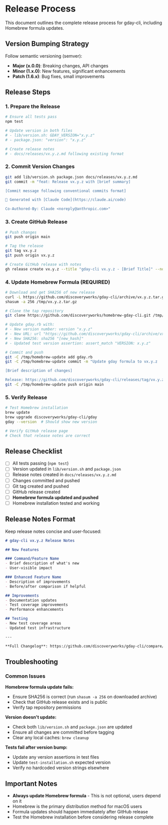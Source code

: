 # Release Process

This document outlines the complete release process for gday-cli, including Homebrew formula updates.

## Version Bumping Strategy

Follow semantic versioning (semver):
- **Major (x.0.0)**: Breaking changes, API changes  
- **Minor (1.x.0)**: New features, significant enhancements
- **Patch (1.6.x)**: Bug fixes, small improvements

## Release Steps

### 1. Prepare the Release

```bash
# Ensure all tests pass
npm test

# Update version in both files
# - lib/version.sh: GDAY_VERSION="x.y.z"  
# - package.json: "version": "x.y.z"

# Create release notes
# - docs/releases/vx.y.z.md following existing format
```

### 2. Commit Version Changes

```bash
git add lib/version.sh package.json docs/releases/vx.y.z.md
git commit -m "feat: Release vx.y.z with [brief summary]

[Commit message following conventional commits format]

🤖 Generated with [Claude Code](https://claude.ai/code)

Co-Authored-By: Claude <noreply@anthropic.com>"
```

### 3. Create GitHub Release

```bash
# Push changes
git push origin main

# Tag the release  
git tag vx.y.z
git push origin vx.y.z

# Create GitHub release with notes
gh release create vx.y.z --title "gday-cli vx.y.z - [Brief Title]" --notes-file docs/releases/vx.y.z.md
```

### 4. Update Homebrew Formula (REQUIRED)

```bash
# Download and get SHA256 of new release
curl -L https://github.com/discoveryworks/gday-cli/archive/vx.y.z.tar.gz -o /tmp/vx.y.z.tar.gz
shasum -a 256 /tmp/vx.y.z.tar.gz

# Clone the tap repository
git clone https://github.com/discoveryworks/homebrew-gday-cli.git /tmp/homebrew-update

# Update gday.rb with:
# - New version number: version "x.y.z"
# - New URL: url "https://github.com/discoveryworks/gday-cli/archive/vx.y.z.tar.gz"
# - New SHA256: sha256 "[new_hash]"
# - Updated test version assertion: assert_match "VERSION: x.y.z"

# Commit and push
git -C /tmp/homebrew-update add gday.rb
git -C /tmp/homebrew-update commit -m "Update gday formula to vx.y.z

[Brief description of changes]

Release: https://github.com/discoveryworks/gday-cli/releases/tag/vx.y.z"
git -C /tmp/homebrew-update push origin main
```

### 5. Verify Release

```bash
# Test Homebrew installation
brew update
brew upgrade discoveryworks/gday-cli/gday
gday --version  # Should show new version

# Verify GitHub release page
# Check that release notes are correct
```

## Release Checklist

- [ ] All tests passing (`npm test`)
- [ ] Version updated in `lib/version.sh` and `package.json`
- [ ] Release notes created in `docs/releases/vx.y.z.md`
- [ ] Changes committed and pushed
- [ ] Git tag created and pushed
- [ ] GitHub release created
- [ ] **Homebrew formula updated and pushed**
- [ ] Homebrew installation tested and working

## Release Notes Format

Keep release notes concise and user-focused:

```markdown
# gday-cli vx.y.z Release Notes

## New Features

### Command/Feature Name
- Brief description of what's new
- User-visible impact

### Enhanced Feature Name  
- Description of improvements
- Before/after comparison if helpful

## Improvements
- Documentation updates
- Test coverage improvements
- Performance enhancements

## Testing
- New test coverage areas
- Updated test infrastructure

---

**Full Changelog**: https://github.com/discoveryworks/gday-cli/compare/vx.y.z-1...vx.y.z
```

## Troubleshooting

### Common Issues

**Homebrew formula update fails:**
- Ensure SHA256 is correct (run `shasum -a 256` on downloaded archive)
- Check that GitHub release exists and is public
- Verify tap repository permissions

**Version doesn't update:**
- Check both `lib/version.sh` and `package.json` are updated
- Ensure all changes are committed before tagging
- Clear any local caches: `brew cleanup`

**Tests fail after version bump:**
- Update any version assertions in test files
- Update `test-installation.sh` expected version
- Verify no hardcoded version strings elsewhere

## Important Notes

- **Always update Homebrew formula** - This is not optional, users depend on it
- Homebrew is the primary distribution method for macOS users
- Formula updates should happen immediately after GitHub release
- Test the Homebrew installation before considering release complete